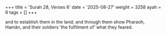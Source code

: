 +++
title = 'Surah 28, Verses 6'
date = '2025-08-27'
weight = 3258
ayah = 6
tags = []
+++

and to establish them in the land; and through them show Pharaoh, Hamân, and their soldiers ˹the fulfilment of˺ what they feared. 